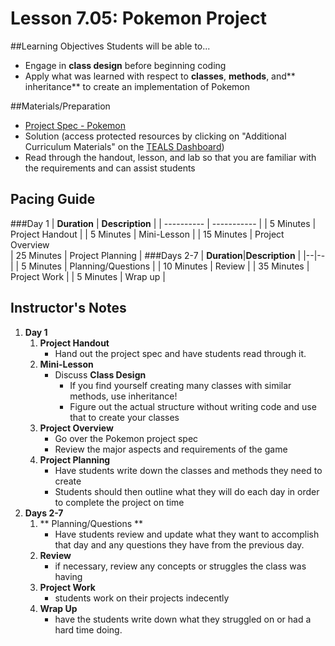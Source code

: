 # Lesson 7.05: Pokemon Project

##Learning Objectives
Students will be able to... 

* Engage in **class design** before beginning coding
* Apply what was learned with respect to **classes**, **methods**, and** inheritance** to create an implementation of Pokemon

##Materials/Preparation
* [Project Spec - Pokemon]
* Solution (access protected resources by clicking on "Additional Curriculum Materials" on the [TEALS Dashboard])
* Read through the handout, lesson, and lab so that you are familiar with the requirements and can assist students

## Pacing Guide
###Day 1
| **Duration**   | **Description** |
| ---------- | ----------- |
| 5 Minutes  | Project Handout      |
| 5 Minutes | Mini-Lesson      |
| 15 Minutes | Project Overview         
| 25 Minutes | Project Planning  |
###Days 2-7
| **Duration**|**Description**      |
|--|--|
| 5 Minutes  | Planning/Questions      |
| 10 Minutes | Review      |
| 35 Minutes | Project Work        |
| 5 Minutes | Wrap up     |
## Instructor's Notes

1. **Day 1**
    1. **Project Handout**
        * Hand out the project spec and have students read through it. 
    2. **Mini-Lesson**
    	* Discuss **Class Design**
    		* If you find yourself creating many classes with similar methods, use inheritance! 
    		* Figure out the actual structure without writing code and use that to create your classes
    3. **Project Overview**	
    	* Go over the Pokemon project spec
    	* Review the major aspects and requirements of the game
    4. **Project Planning**
    	* Have students write down the classes and methods they need to create
    	* Students should then outline what they will do each day in order to complete the project on time
2. **Days 2-7**
	1. ** Planning/Questions **
		* Have students review and update what they want to accomplish that day and any questions they have from the previous day.
	2. **Review** 
		* if necessary, review any concepts or struggles the class was having
	3. **Project Work** 
		* students work on their projects indecently
	4. **Wrap Up**
		* have the students write down what they struggled on or had a hard time doing. 

  
[Project Spec - Pokemon]:lab.md
[TEALS Dashboard]:www.tealsk12.org/dashboard
